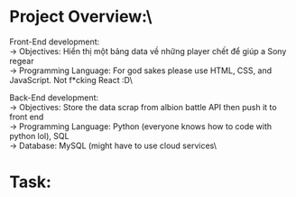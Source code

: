 # Project Overview:\

Front-End development:\
-> Objectives: Hiển thị một bảng data về những player chết để giúp a Sony regear\
-> Programming Language: For god sakes please use HTML, CSS, and JavaScript. Not f*cking React :D\

Back-End development: \
-> Objectives: Store the data scrap from albion battle API then push it to front end\
-> Programming Language: Python (everyone knows how to code with python lol), SQL\
-> Database: MySQL (might have to use cloud services\

# Task:
